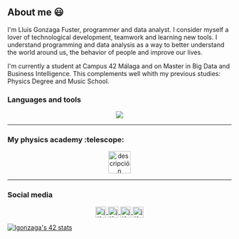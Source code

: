 ## About me :smiley:

I'm Lluis Gonzaga Fuster, programmer and data analyst. I consider myself a lover of technological development, teamwork and learning new tools. I understand programming and data analysis as a way to better understand the world around us, the behavior of people and improve our lives.

I'm currently a student at Campus 42 Málaga and on Master in Big Data and Business Intelligence. This complements well whith my previous studies: Physics Degree and Music School. 

<p align="center"> <h3>Languages and tools</h3></p> 
<p align="center">
  <a href="https://skillicons.dev">
    <img src="https://skillicons.dev/icons?i=c,fortran,cpp,javascript,r,python,mysql,mongodb,latex,linux,github,vscode" />
  </a>
</p>

---
<p align="center"> <h3>My physics academy :telescope:</h3></p> 

<p align="center">
<a href="https://universoclases.com" target="blank">

<img align="center" src="https://www.universoclases.com/wp-content/uploads/2021/02/8.png" alt="descripción" style="heigth:50px; width: 50px" />

</a>

---
<p align="center"> <h3>Social media</h3></p> 

<p align="center">

 <a href="https://github.com/LluisGonzaga21" target="blank">

  <img align="center" src="https://cdn.jsdelivr.net/npm/simple-icons@3.0.1/icons/github.svg" alt="jlferrete" height="24px" width="24px" />

 </a>

 <a href="https://www.linkedin.com/in/lluis-gonzaga-fuster-8a4815151/" target="blank">

  <img align="center" src="https://cdn.jsdelivr.net/npm/simple-icons@3.0.1/icons/linkedin.svg" alt="jlferrete" height="24px" width="24px" />

 </a>

 <a href="https://www.instagram.com/lluisgonzaga21/" target="blank">

  <img align="center" src="https://cdn.jsdelivr.net/npm/simple-icons@3.0.1/icons/instagram.svg" alt="jlferrete" height="24px" width="24px" />

 </a>
  
<a href="https://www.youtube.com/channel/UCjOqGvCG26WWFsku04XL_PA" target="blank">

<img align="center" src="https://cdn.jsdelivr.net/npm/simple-icons@3.0.1/icons/youtube.svg" alt="jlferrete" height="24px" width="24px" />

 </a>

</p>


<!--
**LluisGonzaga21/LluisGonzaga21** is a ✨ _special_ ✨ repository because its `README.md` (this file) appears on your GitHub profile.

Here are some ideas to get you started:

- 🔭 I’m currently working on ...
- 🌱 I’m currently learning ...
- 👯 I’m looking to collaborate on ...
- 🤔 I’m looking for help with ...
- 💬 Ask me about ...
- 📫 How to reach me: ...
- 😄 Pronouns: ...
- ⚡ Fun fact: ...
-->

<p align="center">
  
[![lgonzaga's 42 stats](https://badge42.vercel.app/api/v2/cldhj2uth00630flfiyhg74a5/stats?cursusId=21&coalitionId=274)](https://github.com/JaeSeoKim/badge42)

</p>
